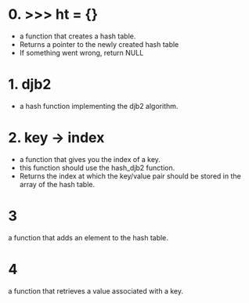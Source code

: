 # 0. >>> ht = {}
* a function that creates a hash table.
* Returns a pointer to the newly created hash table
* If something went wrong, return NULL

# 1. djb2
* a hash function implementing the djb2 algorithm.

# 2. key -> index
* a function that gives you the index of a key.
* this function should use the hash_djb2 function.
* Returns the index at which the key/value pair should be stored in the array of the hash table.

# 3
a function that adds an element to the hash table.

# 4
a function that retrieves a value associated with a key.